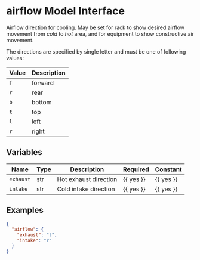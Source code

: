 # airflow Model Interface

Airflow direction for cooling. May be set for rack to show desired
airflow movement from _cold_ to _hot_ area, and for equipment to show
constructive air movement.

The directions are specified by single letter and must be one
of following values:

| Value | Description |
| ----- | ----------- |
| `f`   | forward     |
| `r`   | rear        |
| `b`   | bottom      |
| `t`   | top         |
| `l`   | left        |
| `r`   | right       |


## Variables

<!-- table start -->
| Name | Type | Description | Required | Constant |
| --- | --- | --- | --- | --- |
| `exhaust` | str | Hot exhaust direction | {{ yes }} | {{ yes }} |
| `intake` | str | Cold intake direction | {{ yes }} | {{ yes }} |

<!-- table end -->


## Examples

```json
{
  "airflow": {
    "exhaust": "l",
    "intake": "r"
  }
}
```
